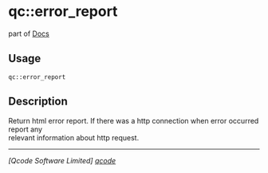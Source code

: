 qc::error_report
================

part of [Docs](.)

Usage
-----
`qc::error_report `

Description
-----------
Return html error report. If there was a http connection when error occurred report any<br/>relevant information about http request.

----------------------------------
*[Qcode Software Limited] [qcode]*

[qcode]: http://www.qcode.co.uk "Qcode Software"